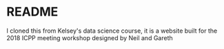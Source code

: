 # README
I cloned this from Kelsey's data science course, it is a website built for the 2018 ICPP meeting workshop designed by Neil and Gareth
